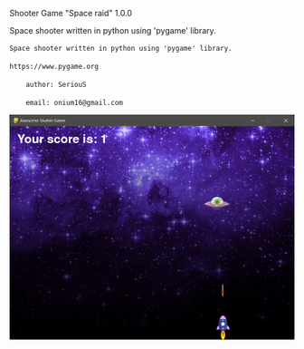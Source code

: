 Shooter Game "Space raid"  1.0.0

Space shooter written in python using 'pygame' library.

    Space shooter written in python using 'pygame' library.

    https://www.pygame.org

        author: SeriouS

        email: onium16@gmail.com


!["Space raid" 1.0.0](screenshot.png)
